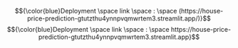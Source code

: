 $${\color{blue}Deployment \space link \space : \space (https://house-price-prediction-gtutzthu4ynnpvqmwrtem3.streamlit.app/)}$$
$${\color{blue}Deployment \space link \space : \space https://house-price-prediction-gtutzthu4ynnpvqmwrtem3.streamlit.app}$$
